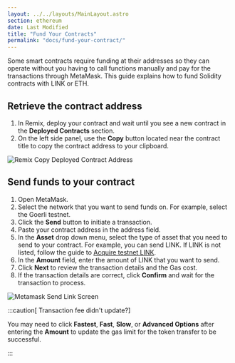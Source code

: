 ```yaml
---
layout: ../../layouts/MainLayout.astro
section: ethereum
date: Last Modified
title: "Fund Your Contracts"
permalink: "docs/fund-your-contract/"
---
```


Some smart contracts require funding at their addresses so they can operate without you having to call functions manually and pay for the transactions through MetaMask. This guide explains how to fund Solidity contracts with LINK or ETH.

## Retrieve the contract address

1. In Remix, deploy your contract and wait until you see a new contract in the **Deployed Contracts** section.
1. On the left side panel, use the **Copy** button located near the contract title to copy the contract address to your clipboard.

![Remix Copy Deployed Contract Address](/files/25d2c8e-Screen_Shot_2020-09-08_at_7.15.50_AM.png)

## Send funds to your contract

1. Open MetaMask.
1. Select the network that you want to send funds on. For example, select the Goerli testnet.
1. Click the **Send** button to initiate a transaction.
1. Paste your contract address in the address field.
1. In the **Asset** drop down menu, select the type of asset that you need to send to your contract. For example, you can send LINK. If LINK is not listed, follow the guide to [Acquire testnet LINK](/resources/acquire-link/).
1. In the **Amount** field, enter the amount of LINK that you want to send.
1. Click **Next** to review the transaction details and the Gas cost.
1. If the transaction details are correct, click **Confirm** and wait for the transaction to process.

![Metamask Send Link Screen](/files/867073d-metamask.png)

:::caution[ Transaction fee didn't update?]

You may need to click **Fastest**, **Fast**, **Slow**, or **Advanced Options** after entering the **Amount** to update the gas limit for the token transfer to be successful.

:::
